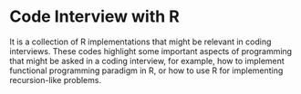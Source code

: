 # Code Interview with R

It is a collection of R implementations that might be relevant in coding interviews. These codes highlight some important aspects of programming that might be asked in a coding interview, for example, how to implement functional programming paradigm in R, or how to use R for implementing recursion-like problems.
